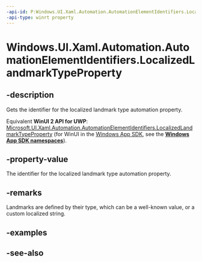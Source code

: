 ```yaml
---
-api-id: P:Windows.UI.Xaml.Automation.AutomationElementIdentifiers.LocalizedLandmarkTypeProperty
-api-type: winrt property
---
```


<!-- Property syntax
public Windows.UI.Xaml.Automation.AutomationProperty LocalizedLandmarkTypeProperty { get; }
-->

# Windows.UI.Xaml.Automation.AutomationElementIdentifiers.LocalizedLandmarkTypeProperty

## -description
Gets the identifier for the localized landmark type automation property.

Equivalent **WinUI 2 API for UWP**: [Microsoft.UI.Xaml.Automation.AutomationElementIdentifiers.LocalizedLandmarkTypeProperty](/windows/winui/api/microsoft.ui.xaml.automation.automationelementidentifiers.localizedlandmarktypeproperty) (for WinUI in the [Windows App SDK](/windows/apps/windows-app-sdk/), see the **[Windows App SDK namespaces](/windows/windows-app-sdk/api/winrt/)**).

## -property-value
The identifier for the localized landmark type automation property.

## -remarks
Landmarks are defined by their type, which can be a well-known value, or a custom localized string.

## -examples

## -see-also

